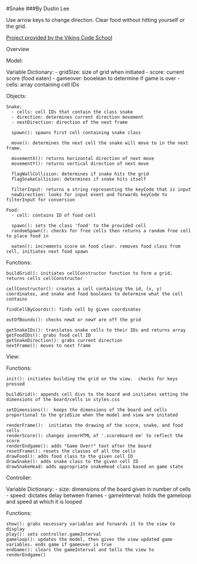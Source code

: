 #Snake
###By Dustin Lee

Use arrow keys to change direction.  Clear food without hitting yourself or the grid.

[Project provided by the Viking Code School](http://www.vikingcodeschool.com)

Overview

Model:
  
  Variable Dictionary:
    - gridSize: size of grid when initiated
    - score: current score (food eaten)
    - gameover: booelean to determine if game is over
    - cells: array containing cell IDs

  Objects:

    Snake:
      - cells: cell IDs that contain the class snake
      - direction: determines current direction movement
      - nextDirection: direction of the next frame

      spawn(): spawns first cell containing snake class

      move(): determines the next cell the snake will move to in the next frame.

      movementX(): returns horizontal direction of next move
      movementY(): returns vertical direction of next move

      flagWallCollision: determines if snake hits the grid
      flagSnakeCollision: determines if snake hits itself

      filterInput: returns a string representing the keyCode that is input
      newDirection: looks for input event and forwards keyCode to filterInput for conversion

    Food:
      - cell: contains ID of food cell

      spawn(): sets the class 'food' to the provided cell
      randomSpawn(): checks for free cells then returns a random free cell to place food in

      eaten(): increments score on food clear. removes food class from cell, initiates next food spawn


  Functions:

    buildGrid(): initiates cellConstructor function to form a grid. returns cells cellConstructor

    cellConstructor(): creates a cell containing the id, (x, y) coordinates, and snake and food booleans to determine what the cell contains

    findCellByCoords(): finds cell by given coordinates

    outOfBounds(): checks newX or newY are off the grid

    getSnakeIDs(): translates snake cells to their IDs and returns array
    getFoodIDs(): grabs food cell ID
    getSnakeDirection(): grabs current direction
    nextFrame(): moves to next frame

View:

  Functions:

    init(): initiates building the grid on the view.  checks for keys pressed

    buildGrid(): appends cell divs to the board and initiates setting the dimensions of the board/cells in styles.css

    setDimensions():  keeps the dimensions of the board and cells proportional to the gridSize when the model and view are initated

    renderFrame():  initiates the drawing of the score, snake, and food cells
    renderScore(): changes innerHTML of '.scoreboard em' to reflect the score
    renderEndgame(): adds "Game Over!" text after the board
    resetFrame(): resets the classes of all the cells
    drawFood(): adds food class to the given cell ID
    drawSnake(): adds snake class to the given cell ID
    drawSnakeHead: adds appropriate snakeHead class based on game state

Controller:

  Variable Dictionary:
    - size: dimensions of the board given in number of cells
    - speed: dictates delay between frames
    - gameInterval: holds the gameloop and speed at which it is looped

  Functions:

    show(): grabs necessary variables and forwards it to the view to display
    play(): sets controller.gameInterval
    gameloop(): updates the model, then gives the view updated game variables. ends game if gameover is true
    endGame(): clears the gameInterval and tells the view to renderEndgame()
